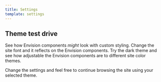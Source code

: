 ```yaml
---
title: Settings
template: settings
---
```


## Theme test drive

See how Envision components _might_ look with custom styling. Change the site font
and it reflects on the Envision components. Try the dark theme and see how adjustable
the Envision components are to different site color themes.

Change the settings and feel free to continue browsing the site using your selected
theme.
